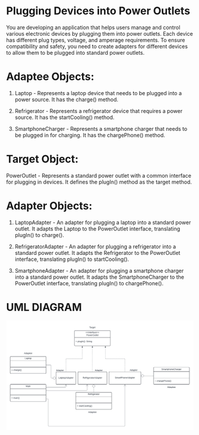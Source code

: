 # Plugging Devices into Power Outlets

You are developing an application that helps users manage and control various electronic devices by plugging them into power outlets. Each device has different plug types, voltage, and amperage requirements. To ensure compatibility and safety, you need to create adapters for different devices to allow them to be plugged into standard power outlets.

# Adaptee Objects:

1. Laptop - Represents a laptop device that needs to be plugged into a power source. It has the charge() method.

2. Refrigerator - Represents a refrigerator device that requires a power source. It has the startCooling() method.

3. SmartphoneCharger - Represents a smartphone charger that needs to be plugged in for charging. It has the chargePhone() method.

# Target Object:

PowerOutlet - Represents a standard power outlet with a common interface for plugging in devices. It defines the plugIn() method as the target method.

# Adapter Objects:

1. LaptopAdapter - An adapter for plugging a laptop into a standard power outlet. It adapts the Laptop to the PowerOutlet interface, translating plugIn() to charge().

2. RefrigeratorAdapter - An adapter for plugging a refrigerator into a standard power outlet. It adapts the Refrigerator to the PowerOutlet interface, translating plugIn() to startCooling().

3. SmartphoneAdapter - An adapter for plugging a smartphone charger into a standard power outlet. It adapts the SmartphoneCharger to the PowerOutlet interface, translating plugIn() to chargePhone().

# UML DIAGRAM
![image](https://github.com/VinaSolitario/LabAdapterPattern/blob/main/UML_AdapterPattern.png)
